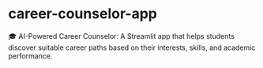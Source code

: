 # career-counselor-app
🎓 AI-Powered Career Counselor: A Streamlit app that helps students discover suitable career paths based on their interests, skills, and academic performance.
